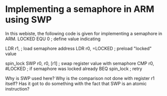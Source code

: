 
# Implementing a semaphore in ARM using SWP

In this webiste, the following code is given for implementing a semaphore in ARM.
LOCKED EQU 0         ; define value indicating

 LDR   r1, <addr>    ; load semaphore address
 LDR   r0, =LOCKED   ; preload "locked" value

spin_lock
 SWP   r0, r0, [r1]  ; swap register value with semaphore
 CMP   r0, #LOCKED   ; if semaphore was locked already
 BEQ   spin_lock     ;     retry

Why is SWP used here? Why is the comparison not done with register r1 itself? Has it got to do something with the fact that SWP is an atomic instruction?

        